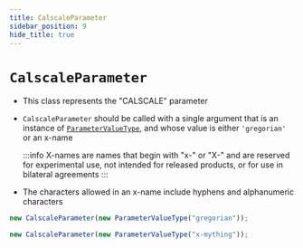 ```yaml
---
title: CalscaleParameter
sidebar_position: 9
hide_title: true
---
```


# `CalscaleParameter`

- This class represents the "CALSCALE" parameter

- `CalscaleParameter` should be called with a single argument that is an
  instance of [`ParameterValueType`](/documentation/values/parametervaluetype),
  and whose value is either `'gregorian'` or an x-name

  :::info
  X-names are names that begin with "x-" or "X-" and are reserved for
  experimental use, not intended for released products, or for use in bilateral
  agreements
  :::

- The characters allowed in an x-name include hyphens and alphanumeric
  characters

```js
new CalscaleParameter(new ParameterValueType("gregorian"));

new CalscaleParameter(new ParameterValueType("x-mything"));
```
